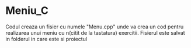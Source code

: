 # Meniu_C
Codul creaza un fisier cu numele "Menu.cpp" unde va crea un cod pentru realizarea unui meniu cu n(citit de la tastatura) exercitii.
Fisierul este salvat in folderul in care este si proiectul
